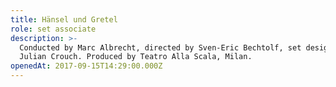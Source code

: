 ```yaml
---
title: Hänsel und Gretel
role: set associate
description: >-
  Conducted by Marc Albrecht, directed by Sven-Eric Bechtolf, set design by
  Julian Crouch. Produced by Teatro Alla Scala, Milan.
openedAt: 2017-09-15T14:29:00.000Z
---
```


